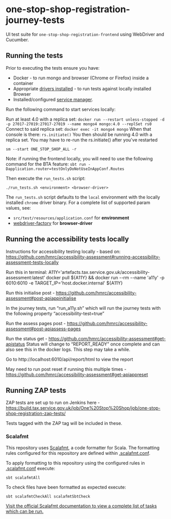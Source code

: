 # one-stop-shop-registration-journey-tests
UI test suite for `one-stop-shop-registration-frontend` using WebDriver and Cucumber.  

## Running the tests

Prior to executing the tests ensure you have:
- Docker - to run mongo and browser (Chrome or Firefox) inside a container
- Appropriate [drivers installed](#installing-local-driver-binaries) - to run tests against locally installed Browser
- Installed/configured [service manager](https://github.com/hmrc/service-manager).

Run the following command to start services locally:

Run at least 4.0 with a replica set:
`docker run --restart unless-stopped -d -p 27017-27019:27017-27019 --name mongo4 mongo:4.0 --replSet rs0`
Connect to said replica set:
`docker exec -it mongo4 mongo`
When that console is there:
`rs.initiate()`
You then should be running 4.0 with a replica set. You may have to re-run the rs.initiate() after you've restarted

`sm --start ONE_STOP_SHOP_ALL -r`

Note: if running the frontend locally, you will need to use the following command for the BTA feature:
`sbt run -Dapplication.router=testOnlyDoNotUseInAppConf.Routes`

Then execute the `run_tests.sh` script:

    ./run_tests.sh <environment> <browser-driver>

The `run_tests.sh` script defaults to the `local` environment with the locally installed `chrome` driver binary.  For a complete list of supported param values, see:
- `src/test/resources/application.conf` for **environment**
- [webdriver-factory](https://github.com/hmrc/webdriver-factory#2-instantiating-a-browser-with-default-options) for **browser-driver**

## Running the accessibility tests locally

Instructions for accessibility testing locally - based on: https://github.com/hmrc/accessibility-assessment#running-accessibility-assessment-tests-locally

Run this in terminal:
A11Y='artefacts.tax.service.gov.uk/accessibility-assessment:latest'
docker pull ${A11Y} && docker run --rm --name 'a11y' -p 6010:6010 -e TARGET_IP='host.docker.internal' ${A11Y}

Run this initialise post - https://github.com/hmrc/accessibility-assessment#post-apiappinitialise

In the journey tests, run “run_a11y.sh” which will run the journey tests with the following property “accessibility-test=true”

Run the assess pages post - https://github.com/hmrc/accessibility-assessment#post-apiassess-pages

Run the status get - https://github.com/hmrc/accessibility-assessment#get-apistatus
Status will change to “REPORT_READY” once complete and can also see this in the docker logs.
This step may take a while.

Go to http://localhost:6010/api/report/html to view the report

May need to run post reset if running this multiple times - https://github.com/hmrc/accessibility-assessment#get-apiappreset

## Running ZAP tests

ZAP tests are set up to run on Jenkins here - https://build.tax.service.gov.uk/job/One%20Stop%20Shop/job/one-stop-shop-registration-zap-tests/

Tests tagged with the ZAP tag will be included in these.

### Scalafmt
This repository uses [Scalafmt](https://scalameta.org/scalafmt/), a code formatter for Scala. The formatting rules configured for this repository are defined within [.scalafmt.conf](.scalafmt.conf).

To apply formatting to this repository using the configured rules in [.scalafmt.conf](.scalafmt.conf) execute:

 ```
 sbt scalafmtAll
 ```

To check files have been formatted as expected execute:

 ```
 sbt scalafmtCheckAll scalafmtSbtCheck
 ```

[Visit the official Scalafmt documentation to view a complete list of tasks which can be run.](https://scalameta.org/scalafmt/docs/installation.html#task-keys)